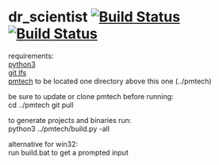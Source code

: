 # dr_scientist [![Build Status](https://travis-ci.org/polymonster/dr_scientist.svg?branch=master)](https://travis-ci.org/polymonster/dr_scientist) [![Build Status](https://ci.appveyor.com/api/projects/status/github/polymonster/dr_scientist?branch=master&svg=true&passingText=win32-passing&pendingText=win32-pending&failingText=win32-failing)](https://ci.appveyor.com/project/polymonster/dr-scientist)

requirements:   
[python3](https://www.python.org/download/releases/3.0)  
[git lfs](https://git-lfs.github.com/)  
[pmtech](https://github.com/polymonster/pmtech.git) to be located one directory above this one (../pmtech)  

be sure to update or clone pmtech before running:      
cd ../pmtech
git pull

to generate projects and binaries run:   
python3 ../pmtech/build.py -all

alternative for win32:   
run build.bat to get a prompted input


